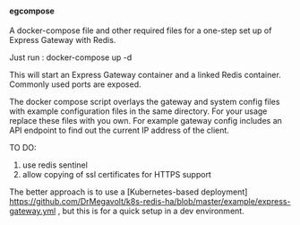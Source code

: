 #### egcompose

A docker-compose file and other required files for a one-step set up of Express Gateway with Redis.

Just run : docker-compose up -d

This will start an Express Gateway container and a linked Redis container. Commonly used ports are exposed.

The docker compose script overlays the gateway and system config files with example configuration files in the same directory. For your usage replace these files with you own. For example gateway config includes an API endpoint to find out the current IP address of the client.

TO DO:
1. use redis sentinel
2. allow copying of ssl certificates for HTTPS support

The better approach is to use a [Kubernetes-based deployment] https://github.com/DrMegavolt/k8s-redis-ha/blob/master/example/express-gateway.yml , but this is for a quick setup in a dev environment.
